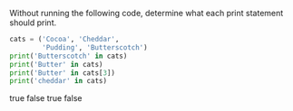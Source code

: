 Without running the following code, determine what each print statement should print.

```python
cats = ('Cocoa', 'Cheddar',
        'Pudding', 'Butterscotch')
print('Butterscotch' in cats)
print('Butter' in cats)
print('Butter' in cats[3])
print('cheddar' in cats)
```

true
false
true
false
